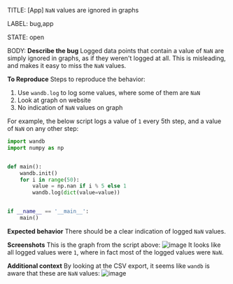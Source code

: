 TITLE:
[App] `NaN` values are ignored in graphs

LABEL:
bug,app

STATE:
open

BODY:
**Describe the bug**
Logged data points that contain a value of `NaN` are simply ignored in graphs, as if they weren't logged at all. This is misleading, and makes it easy to miss the `NaN` values.

**To Reproduce**
Steps to reproduce the behavior:
1. Use `wandb.log` to log some values, where some of them are `NaN` 
2. Look at graph on website
3. No indication of `NaN` values on graph

For example, the below script logs a value of `1` every 5th step, and a value of `NaN` on any other step:

```python
import wandb
import numpy as np


def main():
    wandb.init()
    for i in range(50):
        value = np.nan if i % 5 else 1
        wandb.log(dict(value=value))


if __name__ == '__main__':
    main()

```

**Expected behavior**
There should be a clear indication of logged `NaN` values.

**Screenshots**
This is the graph from the script above:
![image](https://user-images.githubusercontent.com/77580049/118629274-1cdc0e00-b7d6-11eb-945d-08541baeb20a.png)
It looks like all logged values were `1`, where in fact most of the logged values were `NaN`.

**Additional context**
By looking at the CSV export, it seems like `wandb` is aware that these are `NaN` values:
![image](https://user-images.githubusercontent.com/77580049/118631370-177fc300-b7d8-11eb-8571-f65817f4a686.png)

